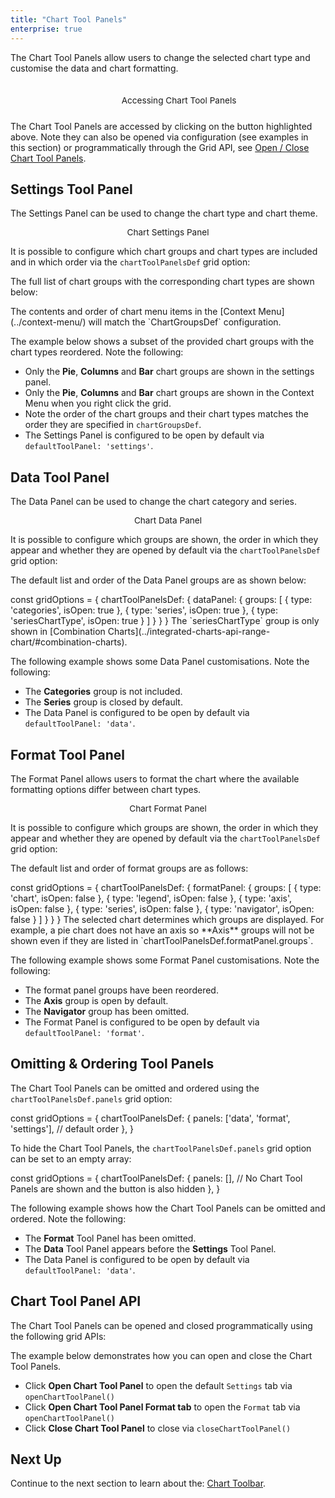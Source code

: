 ```yaml
---
title: "Chart Tool Panels"
enterprise: true
---
```


The Chart Tool Panels allow users to change the selected chart type and customise the data and chart formatting. 

<div style="display: flex; margin-bottom: 25px; margin-top: 25px; margin-left: 35px">
    <figure style="flex: 3; margin: 0;">
        <image-caption src="integrated-charts-chart-tool-panels/resources/chart-tool-panels.png" alt="Open Chart Tool Panels with button to close it on the middle left of the panels" constrained="true" centered="true"></image-caption>
        <figcaption style="text-align: center; font-size: 0.85rem; margin-top: 10px;">Accessing Chart Tool Panels</figcaption>
    </figure>
</div>

The Chart Tool Panels are accessed by clicking on the button highlighted above. Note they can also be opened 
via configuration (see examples in this section) or programmatically through the Grid API, see [Open / Close Chart Tool Panels](#chart-tool-panel-api).

## Settings Tool Panel

The Settings Panel can be used to change the chart type and chart theme.

<figure style="flex: 3;">
    <image-caption src="integrated-charts-chart-tool-panels/resources/settings-panel.png" alt="Chart Settings Panel"  constrained="true" centered="true"></image-caption>
    <figcaption style="text-align: center; font-size: 0.85rem; margin-top: 10px;">Chart Settings Panel</figcaption>
</figure>

It is possible to configure which chart groups and chart types are included and in which order via the `chartToolPanelsDef` grid option: 

<api-documentation source='grid-options/properties.json' section='charts' names='["chartToolPanelsDef"]' ></api-documentation>

The full list of chart groups with the corresponding chart types are shown below:

<interface-documentation interfaceName="ChartGroupsDef" config='{"description":"", "asCode":true, "lineBetweenProps": false}'></interface-documentation>

<note>
The contents and order of chart menu items in the [Context Menu](../context-menu/) will match the `ChartGroupsDef` configuration.
</note>

The example below shows a subset of the provided chart groups with the chart types reordered. Note the following:

* Only the **Pie**, **Columns** and **Bar** chart groups are shown in the settings panel.
* Only the **Pie**, **Columns** and **Bar** chart groups are shown in the Context Menu when you right click the grid.
* Note the order of the chart groups and their chart types matches the order they are specified in `chartGroupsDef`.
* The Settings Panel is configured to be open by default via `defaultToolPanel: 'settings'`.

<grid-example title='Settings Tool Panel Customisation' name='settings-panel-customisation' type='generated' options='{ "enterprise": true, "modules": ["clientside", "menu", "charts"] }'></grid-example>

## Data Tool Panel

The Data Panel can be used to change the chart category and series.

<figure style="flex: 3;">
    <image-caption src="integrated-charts-chart-tool-panels/resources/data-panel.png" alt="Chart Data Panel" maxWidth="90%" constrained="true" centered="true"></image-caption>
    <figcaption style="text-align: center; font-size: 0.85rem; margin-top: 10px;">Chart Data Panel</figcaption>
</figure>

It is possible to configure which groups are shown, the order in which they appear and whether they are opened by default via the `chartToolPanelsDef` grid option:

<api-documentation source='grid-options/properties.json' section='charts' names='["chartToolPanelsDef"]' ></api-documentation>

The default list and order of the Data Panel groups are as shown below:

<snippet>
const gridOptions = {
    chartToolPanelsDef: {
        dataPanel: {
            groups: [
                { type: 'categories', isOpen: true },
                { type: 'series', isOpen: true },
                { type: 'seriesChartType', isOpen: true }
            ]
        }
    }
}
</snippet>

<note>
The `seriesChartType` group is only shown in [Combination Charts](../integrated-charts-api-range-chart/#combination-charts).
</note>

The following example shows some Data Panel customisations. Note the following:

* The **Categories** group is not included.
* The **Series** group is closed by default.
* The Data Panel is configured to be open by default via `defaultToolPanel: 'data'`.

<grid-example title='Data Tool Panel Customisation' name='data-panel-customisation' type='generated' options='{ "enterprise": true, "modules": ["clientside", "menu", "charts"] }'></grid-example>

## Format Tool Panel

The Format Panel allows users to format the chart where the available formatting options differ between chart types.

<figure style="flex: 3;">
    <image-caption src="integrated-charts-chart-tool-panels/resources/format-panel.png" alt="Chart Format Panel" maxWidth="90%" constrained="true" centered="true"></image-caption>
    <figcaption style="text-align: center; font-size: 0.85rem; margin-top: 10px;">Chart Format Panel</figcaption>
</figure>

It is possible to configure which groups are shown, the order in which they appear and whether they are opened by default via the `chartToolPanelsDef` grid option:

<api-documentation source='grid-options/properties.json' section='charts' names='["chartToolPanelsDef"]' ></api-documentation>

The default list and order of format groups are as follows:

<snippet>
const gridOptions = {
    chartToolPanelsDef: {
        formatPanel: {
            groups: [
                { type: 'chart', isOpen: false },
                { type: 'legend', isOpen: false },
                { type: 'axis', isOpen: false },
                { type: 'series', isOpen: false },
                { type: 'navigator', isOpen: false }
            ]
        }
    }
}
</snippet>

<note>
The selected chart determines which groups are displayed. For example, a pie chart does not have an axis so **Axis** groups will not be shown even if they are listed in `chartToolPanelsDef.formatPanel.groups`.
</note>

The following example shows some Format Panel customisations. Note the following:

* The format panel groups have been reordered.
* The **Axis** group is open by default.
* The **Navigator** group has been omitted.
* The Format Panel is configured to be open by default via `defaultToolPanel: 'format'`.

<grid-example title='Format Tool Panel Customisation' name='format-panel-customisation' type='generated' options='{ "enterprise": true, "modules": ["clientside", "menu", "charts"] }'></grid-example>

## Omitting & Ordering Tool Panels 

The Chart Tool Panels can be omitted and ordered using the `chartToolPanelsDef.panels` grid option:

<snippet>
const gridOptions = {
    chartToolPanelsDef: {
        panels: ['data', 'format', 'settings'], // default order
    },
}
</snippet>

To hide the Chart Tool Panels, the `chartToolPanelsDef.panels` grid option can be set to an empty array:

<snippet>
const gridOptions = {
    chartToolPanelsDef: {
        panels: [], // No Chart Tool Panels are shown and the button is also hidden
    },
}
</snippet>

The following example shows how the Chart Tool Panels can be omitted and ordered. Note the following:

* The **Format** Tool Panel has been omitted.
* The **Data** Tool Panel appears before the **Settings** Tool Panel.
* The Data Panel is configured to be open by default via `defaultToolPanel: 'data'`.

<grid-example title='Omitting & Ordering Tool Panels' name='omitting-ordering-tool-panels' type='generated' options='{ "enterprise": true, "modules": ["clientside", "menu", "charts"] }'></grid-example>

## Chart Tool Panel API

The Chart Tool Panels can be opened and closed programmatically using the following grid APIs:

<api-documentation source='grid-api/api.json' section='charts' names='["openChartToolPanel", "closeChartToolPanel"]'></api-documentation>

The example below demonstrates how you can open and close the Chart Tool Panels.

- Click **Open Chart Tool Panel** to open the default `Settings` tab via `openChartToolPanel()`
- Click **Open Chart Tool Panel Format tab** to open the `Format` tab via `openChartToolPanel()`
- Click **Close Chart Tool Panel** to close via `closeChartToolPanel()`

<grid-example title='Open/Close Chart Tool Panel' name='chart-tool-panel-api' type='generated' options='{ "exampleHeight": 800, "enterprise": true, "modules": ["clientside", "menu", "charts"], "myGridReference": 1 }'></grid-example>

## Next Up

Continue to the next section to learn about the: [Chart Toolbar](/integrated-charts-toolbar/).
